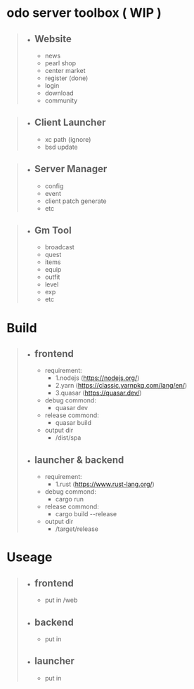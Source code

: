 # odo server toolbox ( WIP )

> - ## Website
>    - news
>    - pearl shop
>    - center market
>    - register (done)
>    - login
>    - download
>    - community

> - ## Client Launcher
>    - xc path (ignore)
>    - bsd update

> - ## Server Manager
>    - config
>    - event
>    - client patch generate
>    - etc

> - ## Gm Tool
>    - broadcast
>    - quest
>    - items
>    - equip
>    - outfit
>    - level
>    - exp
>    - etc

# Build
> - ## frontend
>    - requirement:
>        - 1.nodejs (https://nodejs.org/)
>        - 2.yarn (https://classic.yarnpkg.com/lang/en/)
>        - 3.quasar (https://quasar.dev/)
>    - debug commond:
>        - quasar dev
>    - release commond:
>        - quasar build
>    - output dir
>        - <frontend dir>/dist/spa
> - ## launcher & backend
>    - requirement:
>        - 1.rust (https://www.rust-lang.org/)
>    - debug commond:
>        - cargo run
>    - release commond:
>        - cargo build --release
>    - output dir
>        - <your launcher dir or your backend dir>/target/release
  
# Useage
> - ## frontend
>    - put in <your odo server dir>/web
> - ## backend
>    - put in <your odo server dir>
> - ## launcher
>    - put in <your odo client dir>
